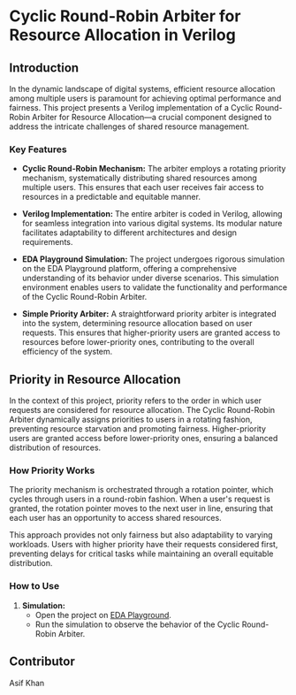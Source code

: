 
# Cyclic Round-Robin Arbiter for Resource Allocation in Verilog 

## Introduction

In the dynamic landscape of digital systems, efficient resource allocation among multiple users is paramount for achieving optimal performance and fairness. This project presents a Verilog implementation of a Cyclic Round-Robin Arbiter for Resource Allocation—a crucial component designed to address the intricate challenges of shared resource management.

### Key Features

- **Cyclic Round-Robin Mechanism:** The arbiter employs a rotating priority mechanism, systematically distributing shared resources among multiple users. This ensures that each user receives fair access to resources in a predictable and equitable manner.

- **Verilog Implementation:** The entire arbiter is coded in Verilog, allowing for seamless integration into various digital systems. Its modular nature facilitates adaptability to different architectures and design requirements.

- **EDA Playground Simulation:** The project undergoes rigorous simulation on the EDA Playground platform, offering a comprehensive understanding of its behavior under diverse scenarios. This simulation environment enables users to validate the functionality and performance of the Cyclic Round-Robin Arbiter.

- **Simple Priority Arbiter:** A straightforward priority arbiter is integrated into the system, determining resource allocation based on user requests. This ensures that higher-priority users are granted access to resources before lower-priority ones, contributing to the overall efficiency of the system.

## Priority in Resource Allocation

In the context of this project, priority refers to the order in which user requests are considered for resource allocation. The Cyclic Round-Robin Arbiter dynamically assigns priorities to users in a rotating fashion, preventing resource starvation and promoting fairness. Higher-priority users are granted access before lower-priority ones, ensuring a balanced distribution of resources.

### How Priority Works

The priority mechanism is orchestrated through a rotation pointer, which cycles through users in a round-robin fashion. When a user's request is granted, the rotation pointer moves to the next user in line, ensuring that each user has an opportunity to access shared resources.

This approach provides not only fairness but also adaptability to varying workloads. Users with higher priority have their requests considered first, preventing delays for critical tasks while maintaining an overall equitable distribution.

### How to Use

1. **Simulation:**
   - Open the project on [EDA Playground](https://www.edaplayground.com/).
   - Run the simulation to observe the behavior of the Cyclic Round-Robin Arbiter.


## Contributor
  Asif Khan

